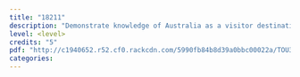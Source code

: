 ```yaml
---
title: "18211"
description: "Demonstrate knowledge of Australia as a visitor destination"
level: <level>
credits: "5"
pdf: "http://c1940652.r52.cf0.rackcdn.com/5990fb84b8d39a0bbc00022a/TOU3-18211.pdf"
categories:
---
```


